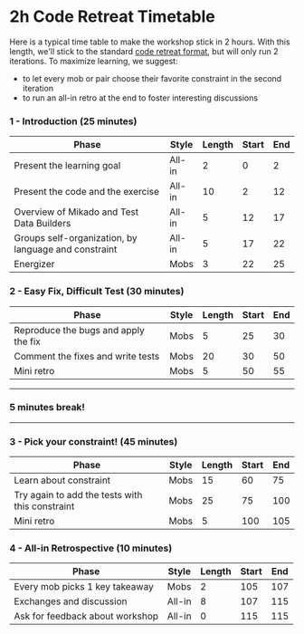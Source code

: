 # 2h Code Retreat Timetable

Here is a typical time table to make the workshop stick in 2 hours. With this length, we'll stick to the standard [code retreat format](https://www.coderetreat.org/getting-started/), but will only run 2 iterations. To maximize learning, we suggest:

* to let every mob or pair choose their favorite constraint in the second iteration
* to run an all-in retro at the end to foster interesting discussions

### 1 - Introduction (25 minutes)

| Phase | Style | Length | Start | End |
|-------|-------|--------|-------|-----|
| Present the learning goal | All-in | 2 | 0 | 2 |
| Present the code and the exercise | All-in | 10 | 2 | 12 |
| Overview of Mikado and Test Data Builders | All-in | 5 | 12 | 17 |
| Groups self-organization, by language and constraint | All-in | 5 | 17 | 22 |
| Energizer | Mobs | 3 | 22 | 25 |
	
### 2 - Easy Fix, Difficult Test (30 minutes)

| Phase | Style | Length | Start | End |
|-------|-------|--------|-------|-----|
| Reproduce the bugs and apply the fix | Mobs | 5 | 25 | 30 |
| Comment the fixes and write tests | Mobs | 20 | 30 | 50 |
| Mini retro | Mobs | 5 | 50 | 55 |

----

### 5 minutes break!

----
	
### 3 - Pick your constraint! (45 minutes)

| Phase | Style | Length | Start | End |
|-------|-------|--------|-------|-----|
| Learn about constraint | Mobs | 15 | 60 | 75 |
| Try again to add the tests with this constraint | Mobs | 25 | 75 | 100 |
| Mini retro | Mobs | 5 | 100 | 105 |
	
### 4 - All-in Retrospective (10 minutes)

| Phase | Style | Length | Start | End |
|-------|-------|--------|-------|-----|
| Every mob picks 1 key takeaway | Mobs | 2 | 105 | 107 |
| Exchanges and discussion | All-in | 8 | 107 | 115 |
| Ask for feedback about workshop | All-in | 0 | 115 | 115 |